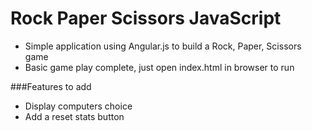 # Rock Paper Scissors JavaScript

* Simple application using Angular.js to build a Rock, Paper, Scissors game
* Basic game play complete, just open index.html in browser to run

###Features to add
* Display computers choice
* Add a reset stats button



